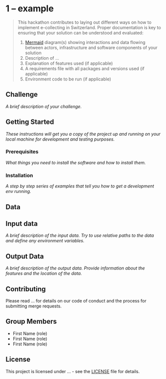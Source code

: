 # 1 – example

> This hackathon contributes to laying out different ways on how to implement e-collecting in Switzerland. Proper documentation is key to ensuring that your solution can be understood and evaluated:
>
> 1) [Mermaid](https://mermaid.js.org/) diagram(s) showing interactions and data flowing between actors, infrastructure and software components of your solution 
> 2) Description of ...
> 3) Explanation of features used (if applicable)
> 4) A requirements file with all packages and versions used (if applicable)
> 5) Environment code to be run (if applicable)



## Challenge

*A brief description of your challenge.*

## Getting Started

*These instructions will get you a copy of the project up and running on your local machine for development and testing purposes.*

### Prerequisites

*What things you need to install the software and how to install them.*

### Installation

*A step by step series of examples that tell you how to get a development env running.*

## Data

## Input data

*A brief description of the input data. Try to use relative paths to the data and define any environment variables.*

## Output Data

*A brief description of the output data. Provide information about the features and the location of the data.*

## Contributing

Please read ... for details on our code of conduct and the process for submitting merge requests.

## Group Members

- First Name (role)
- First Name (role)
- First Name (role)

## License

This project is licensed under ... - see the [LICENSE](LICENSE.md) file for details.

